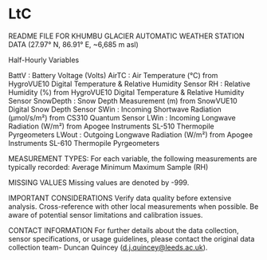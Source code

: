 # LtC
README FILE FOR KHUMBU GLACIER AUTOMATIC WEATHER STATION DATA (27.97° N, 86.91° E, ~6,685 m asl)

Half-Hourly Variables

BattV     : Battery Voltage (Volts)
AirTC 	  : Air Temperature (°C) from HygroVUE10 Digital Temperature & Relative Humidity Sensor
RH        : Relative Humidity (%) from HygroVUE10 Digital Temperature & Relative Humidity Sensor
SnowDepth : Snow Depth Measurement (m) from SnowVUE10 Digital Snow Depth Sensor
SWin      : Incoming Shortwave Radiation (µmol/s/m²) from CS310 Quantum Sensor
LWin      : Incoming Longwave Radiation (W/m²) from Apogee Instruments SL-510 Thermopile Pyrgeometers
LWout     : Outgoing Longwave Radiation (W/m²) from Apogee Instruments SL-610 Thermopile Pyrgeometers

MEASUREMENT TYPES: For each variable, the following measurements are typically recorded:
Average
Minimum
Maximum
Sample (RH)

MISSING VALUES
Missing values are denoted by -999.

IMPORTANT CONSIDERATIONS
Verify data quality before extensive analysis.
Cross-reference with other local measurements when possible.
Be aware of potential sensor limitations and calibration issues.

CONTACT INFORMATION
For further details about the data collection, sensor specifications, or usage guidelines, please contact the original data collection team- Duncan Quincey (d.j.quincey@leeds.ac.uk).
